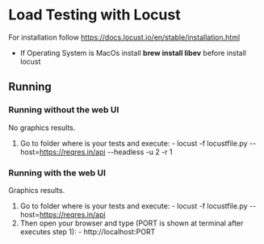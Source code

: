 # Load Testing with Locust

For installation follow https://docs.locust.io/en/stable/installation.html

- If Operating System is MacOs install **brew install libev** before install locust
## Running 


### Running without the web UI
No graphics results.

1. Go to folder where is your tests and execute: 
        - locust -f locustfile.py --host=https://reqres.in/api --headless -u 2 -r 1

### Running with the web UI
Graphics results.
 1. Go to folder where is your tests and execute: 
		- locust -f locustfile.py --host=https://reqres.in/api 
 2. Then open your browser and type (PORT is shown at terminal after executes step 1):
		    - http://localhost:PORT	